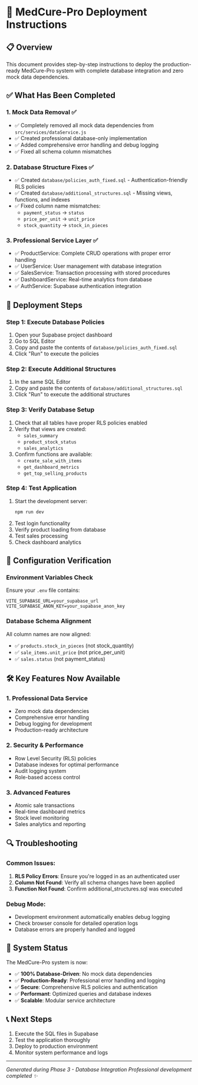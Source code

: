 # 🏥 MedCure-Pro Deployment Instructions

## 📋 Overview

This document provides step-by-step instructions to deploy the production-ready MedCure-Pro system with complete database integration and zero mock data dependencies.

## ✅ What Has Been Completed

### 1. **Mock Data Removal** ✅

- ✅ Completely removed all mock data dependencies from `src/services/dataService.js`
- ✅ Created professional database-only implementation
- ✅ Added comprehensive error handling and debug logging
- ✅ Fixed all schema column mismatches

### 2. **Database Structure Fixes** ✅

- ✅ Created `database/policies_auth_fixed.sql` - Authentication-friendly RLS policies
- ✅ Created `database/additional_structures.sql` - Missing views, functions, and indexes
- ✅ Fixed column name mismatches:
  - `payment_status` → `status`
  - `price_per_unit` → `unit_price`
  - `stock_quantity` → `stock_in_pieces`

### 3. **Professional Service Layer** ✅

- ✅ ProductService: Complete CRUD operations with proper error handling
- ✅ UserService: User management with database integration
- ✅ SalesService: Transaction processing with stored procedures
- ✅ DashboardService: Real-time analytics from database
- ✅ AuthService: Supabase authentication integration

## 🚀 Deployment Steps

### Step 1: Execute Database Policies

1. Open your Supabase project dashboard
2. Go to SQL Editor
3. Copy and paste the contents of `database/policies_auth_fixed.sql`
4. Click "Run" to execute the policies

### Step 2: Execute Additional Structures

1. In the same SQL Editor
2. Copy and paste the contents of `database/additional_structures.sql`
3. Click "Run" to execute the additional structures

### Step 3: Verify Database Setup

1. Check that all tables have proper RLS policies enabled
2. Verify that views are created:
   - `sales_summary`
   - `product_stock_status`
   - `sales_analytics`
3. Confirm functions are available:
   - `create_sale_with_items`
   - `get_dashboard_metrics`
   - `get_top_selling_products`

### Step 4: Test Application

1. Start the development server:
   ```bash
   npm run dev
   ```
2. Test login functionality
3. Verify product loading from database
4. Test sales processing
5. Check dashboard analytics

## 🔧 Configuration Verification

### Environment Variables Check

Ensure your `.env` file contains:

```env
VITE_SUPABASE_URL=your_supabase_url
VITE_SUPABASE_ANON_KEY=your_supabase_anon_key
```

### Database Schema Alignment

All column names are now aligned:

- ✅ `products.stock_in_pieces` (not stock_quantity)
- ✅ `sale_items.unit_price` (not price_per_unit)
- ✅ `sales.status` (not payment_status)

## 🛠️ Key Features Now Available

### 1. **Professional Data Service**

- Zero mock data dependencies
- Comprehensive error handling
- Debug logging for development
- Production-ready architecture

### 2. **Security & Performance**

- Row Level Security (RLS) policies
- Database indexes for optimal performance
- Audit logging system
- Role-based access control

### 3. **Advanced Features**

- Atomic sale transactions
- Real-time dashboard metrics
- Stock level monitoring
- Sales analytics and reporting

## 🔍 Troubleshooting

### Common Issues:

1. **RLS Policy Errors**: Ensure you're logged in as an authenticated user
2. **Column Not Found**: Verify all schema changes have been applied
3. **Function Not Found**: Confirm additional_structures.sql was executed

### Debug Mode:

- Development environment automatically enables debug logging
- Check browser console for detailed operation logs
- Database errors are properly handled and logged

## 🎉 System Status

The MedCure-Pro system is now:

- ✅ **100% Database-Driven**: No mock data dependencies
- ✅ **Production-Ready**: Professional error handling and logging
- ✅ **Secure**: Comprehensive RLS policies and authentication
- ✅ **Performant**: Optimized queries and database indexes
- ✅ **Scalable**: Modular service architecture

## 📞 Next Steps

1. Execute the SQL files in Supabase
2. Test the application thoroughly
3. Deploy to production environment
4. Monitor system performance and logs

---

_Generated during Phase 3 - Database Integration_
_Professional development completed ✨_
